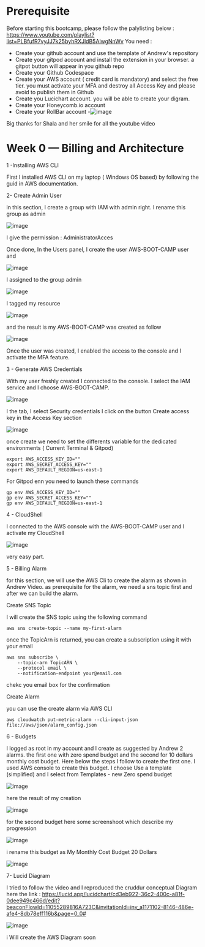# Prerequisite
Before starting this bootcamp, please follow the palylisting below :
https://www.youtube.com/playlist?list=PLBfufR7vyJJ7k25byhRXJldB5AiwgNnWv
You need :
  - Create your github account and use the template of Andrew's repository
  - Create your gitpod account and install the extension in your browser. a gitpot button will appear in you github repo
  - Create your Github Codespace
  - Create your AWS account ( credit card is mandatory) and select the free tier. you must activate your MFA and destroy all Access Key and please avoid to publish them in Github
  - Create you Lucichart account. you will be able to create your digram.
  - Create your Honeycomb.io account
  - Create your RollBar account
  -![image](https://user-images.githubusercontent.com/32872009/219142347-fbe80a9e-2110-4fb3-99f6-b198b382b601.png)

 Big thanks for Shala and her smile for all the youtube video


# Week 0 — Billing and Architecture

1 -Installing AWS CLI

First I installed AWS CLI on my laptop ( Windows OS based) by following the guid in AWS documentation.


2-  Create Admin User


 in this section, I create a group with IAM with admin right. I rename this group as admin
 
 ![image](https://user-images.githubusercontent.com/32872009/219869390-5d326273-63c9-4eae-a976-0d07d32d9e3c.png)
 
 I give the permission : AdministratorAcces
 
 Once done, In the Users panel, I create the user AWS-BOOT-CAMP user and 
 
 ![image](https://user-images.githubusercontent.com/32872009/219869535-3e24d937-78c4-48ed-acf1-8caa01bab607.png)

I assigned to the group admin 

![image](https://user-images.githubusercontent.com/32872009/219869547-078a0eb8-aa24-4569-a1b5-41e4ebcaa0ab.png)

I tagged my resource

![image](https://user-images.githubusercontent.com/32872009/219870525-8e7f179d-bff1-4f3b-a151-f52bfa708798.png)

and the result is my AWS-BOOT-CAMP was created as follow

![image](https://user-images.githubusercontent.com/32872009/219870541-fc371639-4fe6-4272-acfe-fd28ff859780.png)


Once the user was created, I enabled the access to the console and I activate the MFA feature.


3 - Generate AWS Credentials

With my user freshly created I connected to the console. I select the IAM service and I choose AWS-BOOT-CAMP. 

![image](https://user-images.githubusercontent.com/32872009/219870773-c11b80bc-5f38-408b-a519-6fc3c9bb7604.png)


I the tab, I select Security credentials I click on the button Create access key in the Access Key section

![image](https://user-images.githubusercontent.com/32872009/219870851-be7a2265-13a5-4d6e-94b1-f996d8a9a03b.png)


once create we need to set the differents variable for the dedicated environments ( Current Terminal & Gitpod)
```
export AWS_ACCESS_KEY_ID=""
export AWS_SECRET_ACCESS_KEY=""
export AWS_DEFAULT_REGION=us-east-1
```
For Gitpod enn you need to launch these commands
```
gp env AWS_ACCESS_KEY_ID=""
gp env AWS_SECRET_ACCESS_KEY=""
gp env AWS_DEFAULT_REGION=us-east-1
```


4 - CloudShell

I connected to the AWS console with the AWS-BOOT-CAMP user and I activate my CloudShell

![image](https://user-images.githubusercontent.com/32872009/219871800-1b9dbe4e-27ea-49e6-8032-2e4b569873ef.png)


very easy part.

5 - Billing Alarm

for this section, we will use the AWS Cli to create the alarm as shown in Andrew Video. as prerequisite for the alarm, we need a sns topic first and after we can build the alarm.

  Create SNS Topic
  
  I will create the SNS topic using the following command
```
aws sns create-topic --name my-first-alarm
```
once the TopicArn is returned, you can create a subscription using it with your email
```
aws sns subscribe \
    --topic-arn TopicARN \
    --protocol email \
    --notification-endpoint your@email.com
```
  chekc you email box for the confirmation
  
  Create Alarm
  
 you can use the create alarm via AWS CLI
 ```
 aws cloudwatch put-metric-alarm --cli-input-json file://aws/json/alarm_config.json
```
6 - Budgets

I logged as root in my account and I create as suggested by Andrew 2 alarms. the first one with zero spend budget and the second for 10 dollars monthly cost budget.
Here below the steps I follow to create the first one. I used AWS console to create this budget. I choose Use a template (simplified) and I select from Templates - new Zero spend budget

![image](https://user-images.githubusercontent.com/32872009/219864458-bf32cd74-deb3-4e95-bf81-146e10f8f936.png)

here the result of my creation 

![image](https://user-images.githubusercontent.com/32872009/219864534-497ae179-04c1-4dbd-80f3-85415633ad53.png)

for the second budget here some screenshoot which describe my progression

![image](https://user-images.githubusercontent.com/32872009/219864609-e6f382f9-304e-4956-b2ce-de6d7bcf575a.png)

i rename this budget as My Monthly Cost Budget 20 Dollars

![image](https://user-images.githubusercontent.com/32872009/219864623-ad23d2db-cdea-4eb9-9bed-d395ef1ae66e.png)


7- Lucid Diagram

I tried to follow the video and I reproduced the cruddur conceptual Diagram
here the link : 
https://lucid.app/lucidchart/cd3eb922-36c2-400c-a81f-0dee949c466d/edit?beaconFlowId=11055289816A723C&invitationId=inv_a1171102-8146-486e-afe4-8db78eff116b&page=0_0#


![image](https://user-images.githubusercontent.com/32872009/219875589-d49f25ba-ef2a-45d5-98e9-39f864632d92.png)


i Will create the AWS Diagram soon



